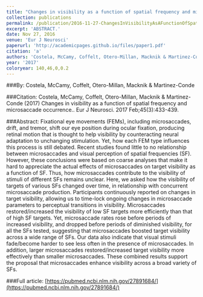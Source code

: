 ```yaml
---
title: "Changes in visibility as a function of spatial frequency and microsaccade occurrence."
collection: publications
permalink: /publication/2016-11-27-ChangesInVisibilityAsAFunctionOfSpatialFrequencyAndMicrosaccade
excerpt: 'ABSTRACT.'
date: Nov 27, 2016
venue: 'Eur J Neurosci'
paperurl: 'http://academicpages.github.io/files/paper1.pdf'
citation: 'a'
authors: 'Costela, McCamy, Coffelt, Otero-Millan, Macknik & Martinez-Conde'
year: '2017'
coloryear: 140,46,0,0.2
---
```


###By: 
Costela, McCamy, Coffelt, Otero-Millan, Macknik & Martinez-Conde

###Citation: 
Costela, McCamy, Coffelt, Otero-Millan, Macknik & Martinez-Conde (2017) Changes in visibility as a function of spatial frequency and microsaccade occurrence.. Eur J Neurosci. 2017 Feb;45(3):433-439. 

###Abstract: 
Fixational eye movements (FEMs), including microsaccades, drift, and tremor, shift our eye position during ocular fixation, producing retinal motion that is thought to help visibility by counteracting neural adaptation to unchanging stimulation. Yet, how each FEM type influences this process is still debated. Recent studies found little to no relationship between microsaccades and visual perception of spatial frequencies (SF). However, these conclusions were based on coarse analyses that make it hard to appreciate the actual effects of microsaccades on target visibility as a function of SF. Thus, how microsaccades contribute to the visibility of stimuli of different SFs remains unclear. Here, we asked how the visibility of targets of various SFs changed over time, in relationship with concurrent microsaccade production. Participants continuously reported on changes in target visibility, allowing us to time-lock ongoing changes in microsaccade parameters to perceptual transitions in visibility. Microsaccades restored/increased the visibility of low SF targets more efficiently than that of high SF targets. Yet, microsaccade rates rose before periods of increased visibility, and dropped before periods of diminished visibility, for all the SFs tested, suggesting that microsaccades boosted target visibility across a wide range of SFs. Our data also indicate that visual stimuli fade/become harder to see less often in the presence of microsaccades. In addition, larger microsaccades restored/increased target visibility more effectively than smaller microsaccades. These combined results support the proposal that microsaccades enhance visibility across a broad variety of SFs.

###Full article: 
[https://pubmed.ncbi.nlm.nih.gov/27891684/](https://pubmed.ncbi.nlm.nih.gov/27891684/)
